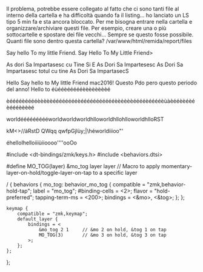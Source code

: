 Il problema, potrebbe essere collegato al fatto che ci sono tanti file al interno della cartella e ha difficoltà quando fa il listing…
ho lanciato un LS tipo 5 min fa e sta ancora bloccato.
Per me bisogna entrare nella cartella e organizzare/archiviare questi file. Per esempio, creare una o più sottocartelle e spostare dei file vecchi… Sempre se questo fosse possibile.
Quanti file sono dentro questa cartella?    /var/www/html/remida/report/files



Say hello To my little Friend. Say Hello To My Little Friend>

As dori Sa Impartasesc cu Tine Si E
As Dori Sa Impartesesc 
As Dori Sa Impartasesc totul cu tine 
As Dori Sa ImpartasecS

Hello Say hello to My little Friend mac2016! 
Questo Pdo pero questo periodo del anno! 
Hello to
 éùééèéééééèèèèèèèèé

 èééééèééééèèèèèééééééééèéééééééééééèèèèèèééééèééééèùàèééèèéèéèéééèèèèé

 worldéééééééééworldworldworldhlloworldhllohlloworldhlloRST



kM<>//àRstD QWqq    qwfpGjlùy;|\héworldiiioo"'

éhelloIhelloiiiùiioooo''''ooOo


#include <dt-bindings/zmk/keys.h>
#include <behaviors.dtsi>

#define MO_TOG(layer) &mo_tog layer layer   // Macro to apply momentary-layer-on-hold/toggle-layer-on-tap to a specific layer

/ {
    behaviors {
        mo_tog: behavior_mo_tog {
            compatible = "zmk,behavior-hold-tap";
            label = "mo_tog";
            #binding-cells = <2>;
            flavor = "hold-preferred";
            tapping-term-ms = <200>;
            bindings = <&mo>, <&tog>;
        };
    };

    keymap {
        compatible = "zmk,keymap";
        default_layer {
            bindings = <
                &mo_tog 2 1     // &mo 2 on hold, &tog 1 on tap
                MO_TOG(3)       // &mo 3 on hold, &tog 3 on tap
            >;
        };
    };
};